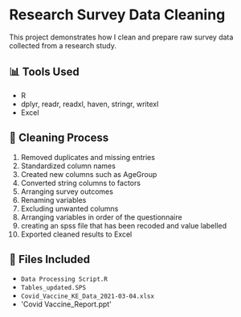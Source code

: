 # Research Survey Data Cleaning

This project demonstrates how I clean and prepare raw survey data collected from a research study.

## 📊 Tools Used
- R
- dplyr, readr, readxl, haven, stringr, writexl
- Excel

## 🧼 Cleaning Process
1. Removed duplicates and missing entries
2. Standardized column names
3. Created new columns such as AgeGroup
4. Converted string columns to factors
5. Arranging survey outcomes
6. Renaming variables
7. Excluding unwanted columns
8. Arranging variables in order of the questionnaire
9. creating an spss file that has been recoded and value labelled
10. Exported cleaned results to Excel

## 📁 Files Included
- `Data Processing Script.R`
- `Tables_updated.SPS`
- `Covid_Vaccine_KE_Data_2021-03-04.xlsx`
- 'Covid Vaccine_Report.ppt'
